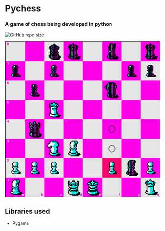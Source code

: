 # Pychess
### A game of chess being developed in python
![GitHub repo size](https://img.shields.io/github/repo-size/KyleOkwach/PyChess?style=flat-square)

![Banner](MD/img1.png)

## Libraries used
* Pygame
